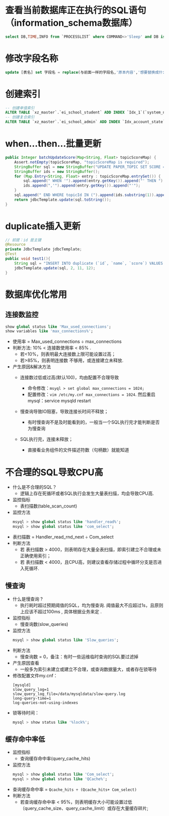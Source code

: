 # 查看当前数据库正在执行的SQL语句（information_schema数据库）
```sql
select DB,TIME,INFO from `PROCESSLIST` where COMMAND<>'Sleep' and DB is not null
``` 
    
# 修改字段名称
```sql
update [表名] set 字段名 = replace(与前面一样的字段名,'原本内容','想要替换成什么')
```

# 创建索引
```sql
-- 创建单值索引
ALTER TABLE `xz_master`.`ei_school_student` ADD INDEX `Idx_1`(`system_no`) USING BTREE;
-- 创建复合索引
ALTER TABLE `xz_master`.`ei_school_admin` ADD INDEX `Idx_account_state`(`account`, `state`) USING BTREE;
```

# when…then…批量更新
```java
public Integer batchUpdateScore(Map<String, Float> topicScoreMap) {
    Assert.notEmpty(topicScoreMap, "topicScoreMap is required");
    StringBuffer sql = new StringBuffer("UPDATE PAPER_TOPIC SET SCORE = CASE topicId");
    StringBuffer ids = new StringBuffer();
    for (Map.Entry<String, Float> entry : topicScoreMap.entrySet()) {
        sql.append(" WHEN '").append(entry.getKey()).append("' THEN ").append(entry.getValue());
        ids.append(",'").append(entry.getKey()).append("'");
    }
    sql.append(" END WHERE topicId IN (").append(ids.substring(1)).append(")");
    return jdbcTemplate.update(sql.toString());
}
```

# duplicate插入更新
```java
// 前提：id 是主键
@Resource
private JdbcTemplate jdbcTemplate;
@Test
public void test1(){
    String sql = "INSERT INTO duplicate (`id`, `name`, `score`) VALUES (?,?,?) on duplicate key update name = values(name), score = values(score)";
    jdbcTemplate.update(sql, 2, 11, 12);
}
```


# 数据库优化常用

## 连接数监控
```sql
show global status like 'Max_used_connections';
show variables like 'max_connections%';
```
- 使用率 = Max_used_connections ÷ max_connections
- 判断方法:  10% < 连接数使用率 < 85% . 
    - 若<10%，则表明最大连接数上限可能设置过高；
    - 若>85%，则表明连接数 不够用，或连接建立未释放.
- 产生原因&解决方法
    - 连接数过低或过高(默认100)，均由配置不合理导致
        - 命令修改：```msyql > set global max_connections = 1024;```
        - 配置修改：``` vim /etc/my.cnf max_connections = 1024 ```. 然后重启 mysql：service mysqld restart

    - 慢查询导致IO阻塞，导致连接长时间不释放；
        - 有时慢查询不是及时能看到的，一般当一个SQL执行完才能判断是否为慢查询
    - SQL执行完，连接未释放；
        - 直接看业务组件的文件描述符数（句柄数）就能知道


# 不合理的SQL导致CPU高  

- 什么是不合理的SQL？
    - 逻辑上存在死循环或者SQL执行会发生大量表扫描，均会导致CPU高.
- 监控指标
    - 表扫描数(table_scan_count)
- 监控方法
    ```sql
    msyql > show global status like 'handler_read%';
    msyql > show global status like 'com_select';
    ```
- 表扫描数 = Handler_read_rnd_next ÷ Com_select
- 判断方法
    -   若 表扫描数 > 4000，则表明存在大量全表扫描，即索引建立不合理或未正确使用索引；
    -   若 表扫描数 < 4000，且CPU高，则建议查看存储过程中循环分支是否进入死循环.

## 慢查询  
-   什么是慢查询 ?
    - 执行耗时超过预期阈值的SQL，均为慢查询. 阈值最大不应超过1s，且原则上应该不超过100ms , 具体根据业务来定 .
-   监控指标
    - 慢查询数(slow_queries)
-   监控方法
    ```sql
    msyql > show global status like 'Slow_queries'; 
    ```
-   判断方法
    - 慢查询数 = 0，备注：有时一些运维临时查询的SQL要过滤掉
-   产生原因查看
    - 一般多为索引未建立或建立不合理，或查询数据量大，或者存在锁等待
-   修改配置文件my.cnf：
    ```
    [mysqld]
    slow_query_log=1
    slow_query_log_file=/data/mysqldata/slow-query.log
    long-query-time=1
    log-queries-not-using-indexes
    ```
-   锁等待时间：
    ```sql
    mysql > show status like '%lock%';
    ```

## 缓存命中率低  
-   监控指标
    -   查询缓存命中率(query_cache_hits)
-   监控方法
    ```sql
    mysql > show global status like 'Com_select';
    mysql > show global status like 'QCache%';
    ```
-   查询缓存命中率 = ```Qcache_hits ÷ (Qcache_hits+ Com_select)```
-   判断方法
    -   若查询缓存命中率 < 95%，则表明缓存大小可能设置过低（query_cache_size、query_cache_limit）或存在大量缓存碎片;


